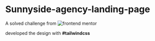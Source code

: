 # Sunnyside-agency-landing-page
A solved challenge from ![frontend mentor]('https://www.frontendmentor.io') 


developed the design with **#tailwindcss**
